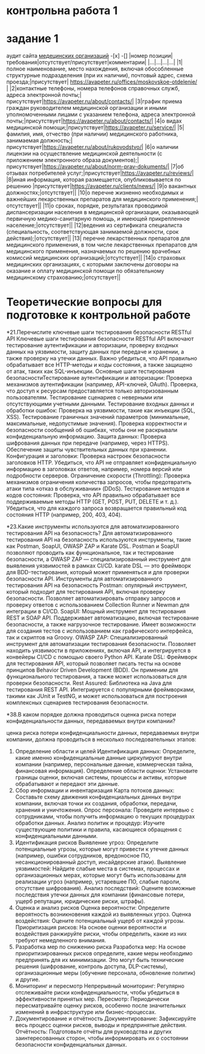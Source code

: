# контрольна работа 1

# задание 1
аудит сайта [медецинских организаций](https://avapeter.ru/)
-[x] 
-[]
|номер позиции|требования|отсутствует/присутствует|комментарии|
|...|...|...|...|
|1|полное наименование, место нахождения, включая обособленные структурные подразделения (при их наличии), почтовый адрес, схема проезда;|присутствует| https://avapeter.ru/offices/moskovskoe-otdelenie/ |
|2|контактные телефоны, номера телефонов справочных служб, адреса электронной почты;|присутствует|https://avapeter.ru/about/contacts/|
|3|график приема граждан руководителем медицинской организации и иными уполномоченными лицами с указанием телефона, адреса электронной почты;|присутствует|https://avapeter.ru/about/contacts/|
|4|о видах медицинской помощи;|присутствует|https://avapeter.ru/service/|
|5|фамилия, имя, отчество (при наличии) медицинского работника, занимаемая должность;|присутствует|https://avapeter.ru/about/rukovodstvo/|
|6|о наличии лицензии на осуществление медицинской деятельности (с приложением электронного образа документов);|присутствует|https://avapeter.ru/about/norm-prav-dokuments/|
|7|об отзывах потребителей услуг;|присутствует|https://avapeter.ru/reviews/|
|8|иная информация, которая размещается, опубликовывается по решению |присутствует|https://avapeter.ru/clients/news/|
|9|о вакантных должностях;|отсутствует||
|10|о перечне жизненно необходимых и важнейших лекарственных препаратов для медицинского применения;|отсутствует||
|11|о сроках, порядке, результатах проводимой диспансеризации населения в медицинской организации, оказывающей первичную медико-санитарную помощь, и имеющей прикрепленное население;|отсутствует||
|12|ведения из сертификата специалиста (специальность, соответствующая занимаемой должности, срок действия);|отсутствует||
|13| перечне лекарственных препаратов для медицинского применения, в том числе лекарственных препаратов для медицинского применения, назначаемых по решению врачебных комиссий медицинских организаций;|отсутствует||
|14|о страховых медицинских организациях, с которыми заключены договоры на оказание и оплату медицинской помощи по обязательному медицинскому страхованию;|отсутствует||

# Теоретические вопросы для подготовке к контрольной работе
*21.Перечислите ключевые шаги тестирования безопасности RESTful API
Ключевые шаги тестирования безопасности RESTful API включают тестирование аутентификации и авторизации, 
проверку входных данных на уязвимости, защиту данных при передаче и хранении, а также проверку на утечки данных. 
Важно убедиться, что API правильно обрабатывает все HTTP-методы и коды состояния, а также защищено от атак, таких как SQL-инъекции. 
Основные шаги тестирования безопасностиТестирование аутентификации и авторизации:
Проверка механизмов аутентификации (например, API-ключей, OAuth). 
Проверка, что доступ к ресурсам предоставляется только авторизованным пользователям. 
Тестирование сценариев с неверными или отсутствующими учетными данными. 
Тестирование входных данных и обработки ошибок:
Проверка на уязвимости, такие как инъекции (SQL, XSS). 
Тестирование граничных значений параметров (минимальные, максимальные, недопустимые значения). 
Проверка корректности и безопасности сообщений об ошибках, чтобы они не раскрывали конфиденциальную информацию. 
Защита данных:
Проверка шифрования данных при передаче (например, через HTTPS). 
Обеспечение защиты чувствительных данных при хранении. 
Конфигурация и заголовки:
Проверка настроек безопасности заголовков HTTP. 
Убедиться, что API не отправляет конфиденциальную информацию в заголовках ответов, например, номера версий или подробности серверов. 
Ограничение скорости (Throttling):
Проверка механизмов ограничения количества запросов, чтобы предотвратить атаки типа «отказ в обслуживании» (DDoS). 
Тестирование методов и кодов состояния:
Проверка, что API правильно обрабатывает все поддерживаемые методы HTTP (GET, POST, PUT, DELETE и т. д.). 
Убедиться, что для каждого запроса возвращается правильный код состояния HTTP (например, 200, 403, 404). 

*23.Какие инструменты используются для автоматизированного
тестирования API на безопасность?
Для автоматизированного тестирования API на безопасность используются инструменты, такие как Postman, SoapUI, OWASP ZAP и Karate DSL. Postman и SoapUI позволяют 
проводить как функциональное, так и тестирование безопасности, а OWASP ZAP — специализированный инструмент для выявления уязвимостей в рамках CI/CD. karate DSL — это фреймворк для BDD-тестирования, 
который может применяться и для проверки безопасности API. 
Инструменты для автоматизированного тестирования API на безопасность Postman:
опулярный инструмент, который подходит для тестирования API, включая проверку безопасности. Позволяет автоматизировать отправку запросов и проверку ответов с использованием Collection Runner и Newman 
для интеграции в CI/CD. 
SoapUI:
Мощный инструмент для тестирования REST и SOAP API. Поддерживает автоматизацию, включая тестирование безопасности,
а также нагрузочное тестирование. Имеет возможности для создания тестов с использованием как графического интерфейса, так и скриптов на Groovy. 
OWASP ZAP:
Специализированный инструмент для автоматизации тестирования безопасности. Позволяет находить уязвимости в приложениях, 
включая API, и интегрируется в конвейеры CI/CD с помощью своего Python API. 
Karate DSL:
Фреймворк для тестирования API, который позволяет писать тесты на основе принципов Behavior Driven Development (BDD). Он применим для 
функционального тестирования, а также может использоваться для проверки безопасности. 
Rest Assured:
Библиотека на Java для тестирования REST API. Интегрируется с популярными фреймворками, такими как JUnit и TestNG, и может использоваться для построения комплексных сценариев тестирования безопасности. 

*38.В каком порядке должна проводиться оценка риска потери
конфиденциальности данных, передаваемых внутри компании?

ценка риска потери конфиденциальности данных, передаваемых внутри компании, должна проводиться в несколько последовательных этапов: 
1. Определение области и целей 
    Идентификация данных: Определите, какие именно конфиденциальные данные циркулируют внутри компании (например, персональные данные, коммерческая тайна, финансовая информация).
    Определение области оценки: Установите границы оценки, включая системы, процессы и активы, которые обрабатывают и передают эти данные. 
2. Сбор информации и инвентаризация 
    Карта потоков данных: Составьте схему движения конфиденциальных данных внутри компании, включая точки их создания, обработки, передачи, хранения и уничтожения.
    Опрос персонала: Проведите интервью с сотрудниками, чтобы получить информацию о текущих процедурах обработки данных.
    Анализ политик и процедур: Изучите существующие политики и правила, касающиеся обращения с конфиденциальными данными. 
3. Идентификация рисков 
    Выявление угроз: Определите потенциальные угрозы, которые могут привести к утечке данных (например, ошибки сотрудников, вредоносное ПО, несанкционированный доступ, инсайдерские атаки).
    Выявление уязвимостей: Найдите слабые места в системах, процессах и организационных мерах, которые могут быть использованы для реализации угроз (например, устаревшее ПО, слабые пароли, отсутствие шифрования).
    Анализ последствий: Оцените возможные последствия утечки данных для компании (финансовые потери, ущерб репутации, юридические риски, штрафы). 
4. Оценка и анализ рисков 
    Оценка вероятности: Определите вероятность возникновения каждой из выявленных угроз.
    Оценка воздействия: Оцените потенциальный ущерб от каждой угрозы.
    Приоритизация рисков: На основе оценки вероятности и воздействия ранжируйте риски, чтобы определить, какие из них требуют немедленного внимания. 
5. Разработка мер по снижению риска 
    Разработка мер: На основе приоритизированных рисков определите, какие меры необходимо предпринять для их минимизации. Это могут быть технические решения (шифрование, контроль доступа, DLP-системы),
   организационные меры (обучение персонала, обновление политик) и другие. 
7. Мониторинг и пересмотр 
    Непрерывный мониторинг: Регулярно отслеживайте риски конфиденциальности, чтобы убедиться в эффективности принятых мер.
    Пересмотр: Периодически пересматривайте оценку рисков, особенно после значительных изменений в инфраструктуре или бизнес-процессах. 
8. Документирование и отчётность 
    Документирование: Зафиксируйте весь процесс оценки рисков, выводы и предпринятые действия.
    Отчётность: Подготовьте отчёты для руководства и других заинтересованных сторон, чтобы информировать их о состоянии безопасности конфиденциальных данных. 













